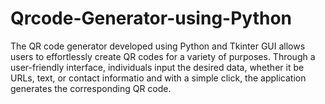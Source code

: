# Qrcode-Generator-using-Python
 The QR code generator developed using Python and Tkinter GUI allows users to effortlessly create QR codes for a variety of purposes. Through a user-friendly interface, individuals input the desired data, whether it be URLs, text, or contact informatio and with a simple click, the application generates the corresponding QR code.
